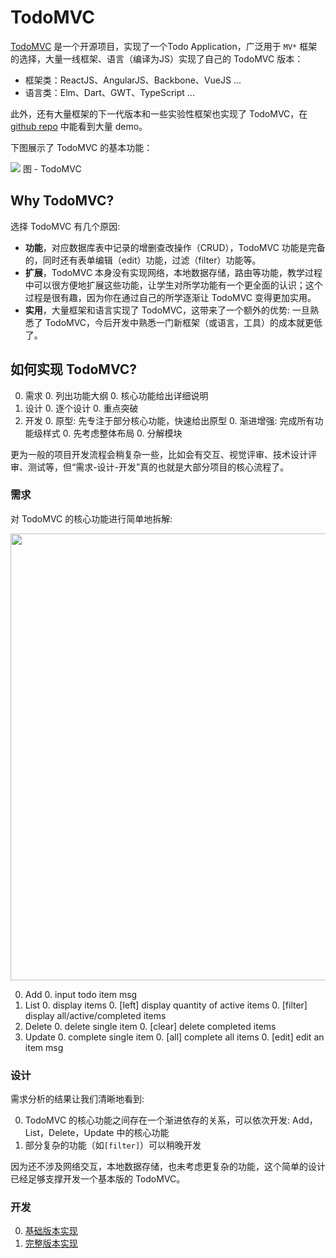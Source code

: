 # TodoMVC

[TodoMVC](http://todomvc.com/) 是一个开源项目，实现了一个Todo Application，广泛用于 `MV*` 框架的选择，大量一线框架、语言（编译为JS）实现了自己的 TodoMVC 版本：
* 框架类：ReactJS、AngularJS、Backbone、VueJS ...
* 语言类：Elm、Dart、GWT、TypeScript ...

此外，还有大量框架的下一代版本和一些实验性框架也实现了 TodoMVC，在 [github repo](https://github.com/tastejs/todomvc/tree/master/examples) 中能看到大量 demo。

下图展示了 TodoMVC 的基本功能：

<img src="http://gtms03.alicdn.com/tps/i3/TB1agKNJFXXXXbQXpXX5wG_NXXX-607-538.gif" />  
图 - TodoMVC

## Why TodoMVC?

选择 TodoMVC 有几个原因:

* **功能**，对应数据库表中记录的增删查改操作（CRUD），TodoMVC 功能是完备的，同时还有表单编辑（edit）功能，过滤（filter）功能等。
* **扩展**，TodoMVC 本身没有实现网络，本地数据存储，路由等功能，教学过程中可以很方便地扩展这些功能，让学生对所学功能有一个更全面的认识；这个过程是很有趣，因为你在通过自己的所学逐渐让 TodoMVC 变得更加实用。
* **实用**，大量框架和语言实现了 TodoMVC，这带来了一个额外的优势: 一旦熟悉了 TodoMVC，今后开发中熟悉一门新框架（或语言，工具）的成本就更低了。


## 如何实现 TodoMVC?

0. 需求
    0. 列出功能大纲
    0. 核心功能给出详细说明
0. 设计
    0. 逐个设计
    0. 重点突破
0. 开发
    0. 原型: 先专注于部分核心功能，快速给出原型
    0. 渐进增强: 完成所有功能级样式
        0. 先考虑整体布局
        0. 分解模块

更为一般的项目开发流程会稍复杂一些，比如会有交互、视觉评审、技术设计评审、测试等，但“需求-设计-开发”真的也就是大部分项目的核心流程了。

### 需求

对 TodoMVC 的核心功能进行简单地拆解:

<img src="http://gtms02.alicdn.com/tps/i2/TB15D1RJFXXXXaEXFXX6QFS3VXX-1430-814.png" width="715" />

0. Add
    0. input todo item msg
0. List
    0. display items
    0. [left] display quantity of active items
    0. [filter] display all/active/completed items
0. Delete
    0. delete single item
    0. [clear] delete completed items
0. Update
    0. complete single item
    0. [all] complete all items
    0. [edit] edit an item msg

### 设计

需求分析的结果让我们清晰地看到:

0. TodoMVC 的核心功能之间存在一个渐进依存的关系，可以依次开发: Add，List，Delete，Update 中的核心功能
0. 部分复杂的功能（如`[filter]`）可以稍晚开发

因为还不涉及网络交互，本地数据存储，也未考虑更复杂的功能，这个简单的设计已经足够支撑开发一个基本版的 TodoMVC。

### 开发

0. [基础版本实现](./basic-all.html)
0. [完整版本实现](./full.html)
